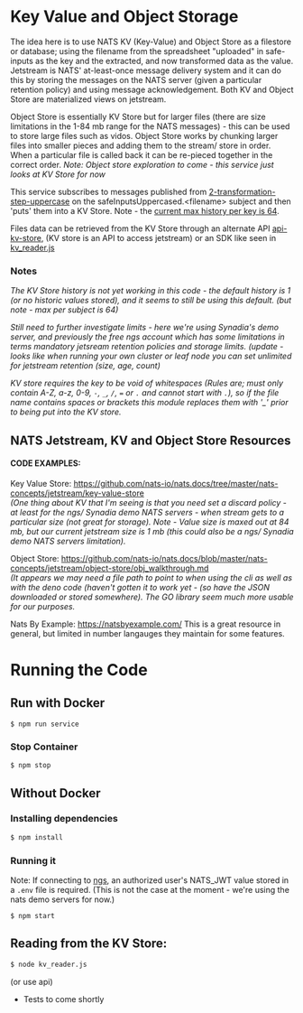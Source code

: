 # Key Value and Object Storage

The idea here is to use NATS KV (Key-Value) and Object Store as a filestore or database; using the filename from the spreadsheet "uploaded" in safe-inputs as the key and the extracted, and now transformed data as the value.  Jetstream is NATS' at-least-once message delivery system and it can do this by storing the messages on the NATS server (given a particular retention policy) and using message acknowledgement. Both KV and Object Store are materialized views on jetstream.  

Object Store is essentially KV Store but for larger files (there are size limitations in the 1-84 mb range for the NATS messages) - this can be used to store large files such as vidos. Object Store works by chunking larger files into smaller pieces and adding them to the stream/ store in order. When a particular file is called back it can be re-pieced together in the correct order. *Note: Object store exploration to come - this service just looks at KV Store for now*

This service subscribes to messages published from [2-transformation-step-uppercase](../2-transformation-step-uppercase/) on the safeInputsUppercased.\<filename\> subject and then 'puts' them into a KV Store.  Note - the [current max history per key is 64](https://github.com/nats-io/nats-architecture-and-design/blob/main/adr/ADR-8.md). 

Files data can be retrieved from the KV Store through an alternate API [api-kv-store](../api-kv-store), (KV store is an API to access jetstream) or an SDK like seen in [kv_reader.js](kv_reader.js)

### Notes
*The KV Store history is not yet working in this code - the default history is 1 (or no historic values stored), and it seems to still be using this default. (but note - max per subject is 64)*

*Still need to further investigate limits - here we're using Synadia's demo server, and previously the free ngs account which has some limitations in terms mandatory jetsream retention policies and storage limits. (update - looks like when running your own cluster or leaf node you can set unlimited for jetstream retention (size, age, count)* 

*KV store requires the key to be void of whitespaces (Rules are; must only contain A-Z, a-z, 0-9, `-`, `_`, `/`, `=` or `.` and cannot start with `.`), so if the file name contains spaces or brackets this module replaces them with '_' prior to being put into the KV store.*

## NATS Jetstream, KV and Object Store Resources



#### CODE EXAMPLES:
Key Value Store: https://github.com/nats-io/nats.docs/tree/master/nats-concepts/jetstream/key-value-store  
*(One thing about KV that I'm seeing is that you need set a discard policy - at least for the ngs/ Synadia demo NATS servers - when stream gets to a particular size (not great for storage). Note - Value size is maxed out at 84 mb, but our current jetstream size is 1 mb (this could also be a ngs/ Synadia demo NATS servers limitation).* 

Object Store:
https://github.com/nats-io/nats.docs/blob/master/nats-concepts/jetstream/object-store/obj_walkthrough.md   
*(It appears we may need a file path to point to when using the cli as well as with the deno code (haven't gotten it to work yet - (so have the JSON downloaded or stored somewhere).  The GO library seem much more usable for our purposes.* 

Nats By Example: 
https://natsbyexample.com/  This is a great resource in general, but limited in number langauges they maintain for some features.

# Running the Code
## Run with Docker 
```
$ npm run service
```
### Stop Container 
```
$ npm stop
```
## Without Docker
### Installing dependencies

```bash
$ npm install
```
### Running it
Note: If connecting to [ngs](https://synadia.com/ngs), an authorized user's NATS_JWT value stored in a `.env` file is required. (This is not the case at the moment - we're using the nats demo servers for now.)
```
$ npm start 
```
## Reading from the KV Store:

```bash
$ node kv_reader.js
```
(or use api)
* Tests to come shortly
